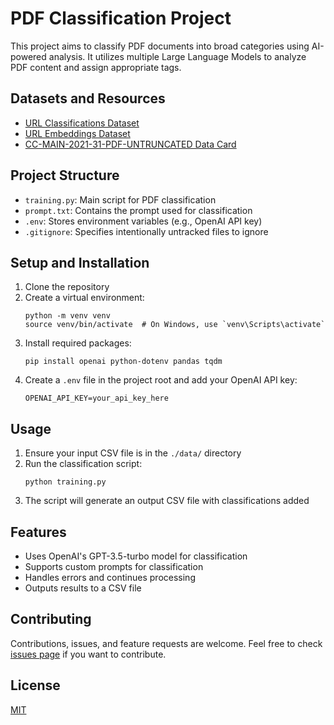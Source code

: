 # PDF Classification Project

This project aims to classify PDF documents into broad categories using AI-powered analysis. It utilizes multiple Large Language Models to analyze PDF content and assign appropriate tags.

## Datasets and Resources

- [URL Classifications Dataset](https://huggingface.co/datasets/snats/url-classifications)
- [URL Embeddings Dataset](https://www.kaggle.com/datasets/santiagopedroza/url-embeddings-cc-provenance)
- [CC-MAIN-2021-31-PDF-UNTRUNCATED Data Card](https://corp.digitalcorpora.org/corpora/files/CC-MAIN-2021-31-PDF-UNTRUNCATED/)

## Project Structure

- `training.py`: Main script for PDF classification
- `prompt.txt`: Contains the prompt used for classification
- `.env`: Stores environment variables (e.g., OpenAI API key)
- `.gitignore`: Specifies intentionally untracked files to ignore

## Setup and Installation

1. Clone the repository
2. Create a virtual environment:
   ```
   python -m venv venv
   source venv/bin/activate  # On Windows, use `venv\Scripts\activate`
   ```
3. Install required packages:
   ```
   pip install openai python-dotenv pandas tqdm
   ```
4. Create a `.env` file in the project root and add your OpenAI API key:
   ```
   OPENAI_API_KEY=your_api_key_here
   ```

## Usage

1. Ensure your input CSV file is in the `./data/` directory
2. Run the classification script:
   ```
   python training.py
   ```
3. The script will generate an output CSV file with classifications added

## Features

- Uses OpenAI's GPT-3.5-turbo model for classification
- Supports custom prompts for classification
- Handles errors and continues processing
- Outputs results to a CSV file

## Contributing

Contributions, issues, and feature requests are welcome. Feel free to check [issues page](https://github.com/yourusername/pdf-classification-project/issues) if you want to contribute.

## License

[MIT](https://choosealicense.com/licenses/mit/)


